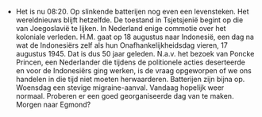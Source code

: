 - Het is nu 08:20. Op slinkende batterijen nog even een levensteken. Het wereldnieuws blijft hetzelfde. De toestand in Tsjetsjenië begint op die van Joegoslavië te lijken. In Nederland enige commotie over het koloniale verleden. H.M. gaat op 18 augustus naar Indonesië, een dag na wat de Indonesiërs zelf als hun Onafhankelijkheidsdag vieren, 17 augustus 1945. Dat is dus 50 jaar geleden. N.a.v. het bezoek van Poncke Princen, een Nederlander die tijdens de politionele acties deserteerde en voor de Indonesiërs ging werken, is de vraag opgeworpen of we ons handelen in die tijd niet moeten herwaarderen. Batterijen zijn bijna op. Woensdag een stevige migraine-aanval. Vandaag hopelijk weer normaal. Proberen er een goed georganiseerde dag van te maken. Morgen naar Egmond?